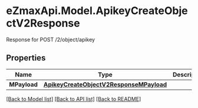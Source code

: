 # eZmaxApi.Model.ApikeyCreateObjectV2Response
Response for POST /2/object/apikey

## Properties

Name | Type | Description | Notes
------------ | ------------- | ------------- | -------------
**MPayload** | [**ApikeyCreateObjectV2ResponseMPayload**](ApikeyCreateObjectV2ResponseMPayload.md) |  | 

[[Back to Model list]](../README.md#documentation-for-models) [[Back to API list]](../README.md#documentation-for-api-endpoints) [[Back to README]](../README.md)


